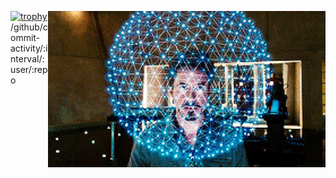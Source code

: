 <p><img align="right" src="https://github.com/kingtuler1454/kingtuler1454/blob/main/q5O.gif" widht="250" height="250"></p>

[![trophy](https://github-profile-trophy.vercel.app/?username=ryo-ma)](https://github.com/ryo-ma/github-profile-trophy)
/github/commit-activity/:interval/:user/:repo

<!--
**kingtuler1454/kingtuler1454** is a ✨ _special_ ✨ repository because its `README.md` (this file) appears on your GitHub profile.

Here are some ideas to get you started:

- 🔭 I’m currently working on ...
- 🌱 I’m currently learning ...
- 👯 I’m looking to collaborate on ...
- 🤔 I’m looking for help with ...
- 💬 Ask me about ...
- 📫 How to reach me: ...
- 😄 Pronouns: ...
- ⚡ Fun fact: ...
-->
